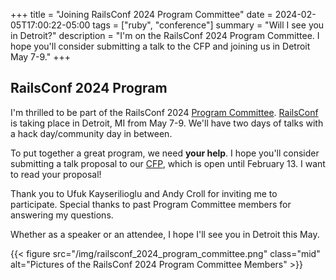 +++
title = "Joining RailsConf 2024 Program Committee"
date = 2024-02-05T17:00:22-05:00
tags = ["ruby", "conference"]
summary = "Will I see you in Detroit?"
description = "I'm on the RailsConf 2024 Program Committee. I hope you'll consider submitting a talk to the CFP and joining us in Detroit May 7-9."
+++

## RailsConf 2024 Program

I'm thrilled to be part of the RailsConf 2024 [Program Committee](https://railsconf.org/about/). [RailsConf](https://railsconf.org/) is taking place in Detroit, MI from May 7-9. We'll have two days of talks with a hack day/community day in between.

To put together a great program, we need __your help__. I hope you'll consider submitting a talk proposal to our [CFP](https://sessionize.com/railsconf2024/), which is open until February 13. I want to read your proposal!

Thank you to Ufuk Kayserilioglu and Andy Croll for inviting me to participate. Special thanks to past Program Committee members for answering my questions.

Whether as a speaker or an attendee, I hope I'll see you in Detroit this May.


{{< figure src="/img/railsconf_2024_program_committee.png" class="mid" alt="Pictures of the RailsConf 2024 Program Committee Members" >}}
